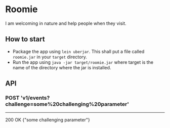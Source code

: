 # Roomie

I am welcoming in nature and help people when they visit.

## How to start
- Package the app using `lein uberjar`. This shall put a file called
  `roomie.jar` in your `target` directory.
- Run the app using `java -jar target/roomie.jar` where target is the
  name of the directory where the jar is installed.

## API

### POST 'v1/events?challenge=some%20challenging%20parameter'
---
200 OK
{"some challenging parameter"}
